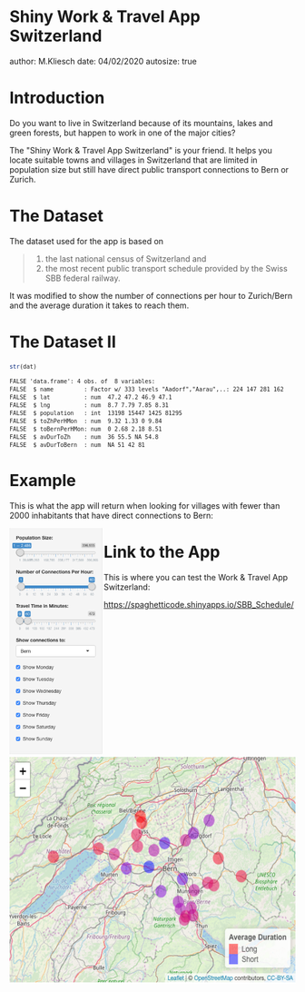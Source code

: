 Shiny Work & Travel App Switzerland
========================================================
author: M.Kliesch
date: 04/02/2020
autosize: true

Introduction
========================================================

Do you want to live in Switzerland because of its mountains, lakes and green forests, but happen to work in one of the major cities?

The "Shiny Work & Travel App Switzerland" is your friend. It helps you locate suitable towns and villages in Switzerland that are limited in population size but still have direct public transport connections to Bern or Zurich.

The Dataset
========================================================

The dataset used for the app is based on 
> 1. the last national census of Switzerland and 
> 2. the most recent public transport schedule provided by the Swiss SBB federal railway. 

It was modified to show the number of connections per hour to Zurich/Bern and the average duration it takes to reach them.

The Dataset II
========================================================


<small>

```r
str(dat)
```

```
FALSE 'data.frame':	4 obs. of  8 variables:
FALSE  $ name         : Factor w/ 333 levels "Aadorf","Aarau",..: 224 147 281 162
FALSE  $ lat          : num  47.2 47.2 46.9 47.1
FALSE  $ lng          : num  8.7 7.79 7.85 8.31
FALSE  $ population   : int  13198 15447 1425 81295
FALSE  $ toZhPerHMon  : num  9.32 1.33 0 9.84
FALSE  $ toBernPerHMon: num  0 2.68 2.18 8.51
FALSE  $ avDurToZh    : num  36 55.5 NA 54.8
FALSE  $ avDurToBern  : num  NA 51 42 81
```
</small>

Example
========================================================

This is what the app will return when looking for villages with fewer than 2000 inhabitants that have direct connections to Bern:

<div style="float: left;">
<img src="Presentation-figure/select.png" alt="select" height="400"/>
</div>

<div style="float: right;">
<img src="Presentation-figure/output.png" alt="output" height="400"/>
</div>

Link to the App
========================================================

This is where you can test the Work & Travel App Switzerland:

<a href="https://spaghetticode.shinyapps.io/SBB_Schedule/"> https://spaghetticode.shinyapps.io/SBB_Schedule/</a>
